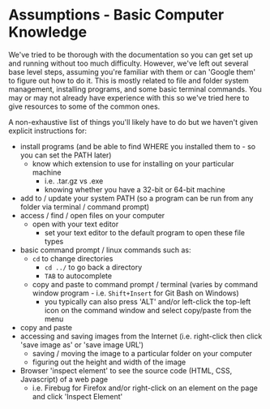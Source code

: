# Assumptions - Basic Computer Knowledge

We've tried to be thorough with the documentation so you can get set up and running without too much difficulty. However, we've left out several base level steps, assuming you're familiar with them or can 'Google them' to figure out how to do it. This is mostly related to file and folder system management, installing programs, and some basic terminal commands. You may or may not already have experience with this so we've tried here to give resources to some of the common ones.

A non-exhaustive list of things you'll likely have to do but we haven't given explicit instructions for:

- install programs (and be able to find WHERE you installed them to - so you can set the PATH later)
	- know which extension to use for installing on your particular machine
		- i.e. .tar.gz vs .exe
		- knowing whether you have a 32-bit or 64-bit machine
- add to / update your system PATH (so a program can be run from any folder via terminal / command prompt)
- access / find / open files on your computer
	- open with your text editor
		- set your text editor to the default program to open these file types
- basic command prompt / linux commands such as:
	- `cd` to change directories
		- `cd ../` to go back a directory
		- `TAB` to autocomplete
	- copy and paste to command prompt / terminal (varies by command window program - i.e. `Shift+Insert` for Git Bash on Windows)
		- you typically can also press 'ALT' and/or left-click the top-left icon on the command window and select copy/paste from the menu
- copy and paste
- accessing and saving images from the Internet (i.e. right-click then click 'save image as' or 'save image URL')
	- saving / moving the image to a particular folder on your computer
	- figuring out the height and width of the image
- Browser 'inspect element' to see the source code (HTML, CSS, Javascript) of a web page
	- i.e. Firebug for Firefox and/or right-click on an element on the page and click 'Inspect Element'

